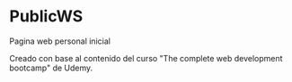 # PublicWS
Pagina web personal inicial

Creado con base al contenido del curso "The complete web development bootcamp"
de Udemy.
